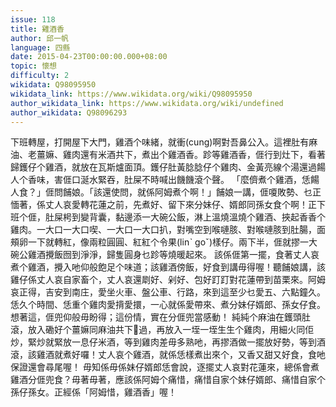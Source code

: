 ```yaml
---
issue: 118
title: 雞酒香
author: 邱一帆
language: 四縣
date: 2015-04-23T00:00:00.000+08:00
topic: 懷想
difficulty: 2
wikidata: Q98095950
wikidata_link: https://www.wikidata.org/wiki/Q98095950
author_wikidata_link: https://www.wikidata.org/wiki/undefined
author_wikidata: Q98096293
---
```

下班轉屋，打開屋下大門，雞酒个味緒，就衝(cung)啊對吾鼻公入。這裡肚有麻油、老薑嫲、雞肉還有米酒共下，煮出个雞酒香。跈等雞酒香，𠊎行到灶下，看著歸鑊仔个雞酒，就放在瓦斯爐面頂。鑊仔肚黃腍腍仔个雞肉、金黃亮線个湯還過餳人个香味，害𠊎口涎水緊吞，肚屎不時喊出饑饑滾个聲。
「麼儕煮个雞酒，恁餳人食？」𠊎問餔娘。「該還使問，就係阿姆煮个啊！」餔娘一講，𠊎嗄敗勢、乜正愐著，係丈人哀愛轉花蓮之前，先煮好、留下來分妹仔、婿郎同孫女食个啊！正下班个𠊎，肚屎枵到變背囊，黏邊添一大碗公飯，淋上溫燒溫燒个雞酒、挾起香香个雞肉。一大口一大口喫、一大口一大口扒，對嘴空到喉嗹胲、對喉嗹胲到肚腸，面頰卵一下就轉紅，像兩粒圓圓、紅紅个令果(linˋ goˇ)樣仔。兩下半，𠊎就摎一大碗公雞酒攪飯囫到淨淨，歸隻圓身乜跈等燒暖起來。
該係𠊎第一擺，食著丈人哀煮个雞酒，攪入吔仰般飽足个味道；該雞酒傍飯，好食到講毋得喔！聽餔娘講，該雞仔係丈人哀自家畜个，丈人哀還㓾好、剁好、包好䟓䟓對花蓮帶到苗栗來。阿姆哀正得，吉安到南庄，愛坐火車、盤公車、行路，來到這至少乜愛五、六點鐘久。恁久个時間、恁重个雞肉愛揹愛擐，一心就係愛帶來、煮分妹仔婿郎、孫女仔食。想著這，𠊎兜仰般毋盼得；這份情，實在分𠊎兜當感動！
純純个麻油在鑊頭肚滾，放入磡好个薑嫲同麻油共下𤐙過，再放入一垤一垤生生个雞肉，用細火同佢炒，緊炒就緊放一息仔米酒，等到雞肉差毋多熟吔，再摎酒做一擺放好勢，等到酒滾，該雞酒就煮好囉！丈人哀个雞酒，就係恁樣煮出來个，又香又甜又好食，食吔保證還會尋尾喔！
毋知係毋係妹仔婿郎恁會說，逐擺丈人哀對花蓮來，總係會煮雞酒分𠊎兜食？毋著毋著，應該係阿姆个痛惜，痛惜自家个妹仔婿郎、痛惜自家个孫仔孫女。正經係「阿姆惜，雞酒香」喔！